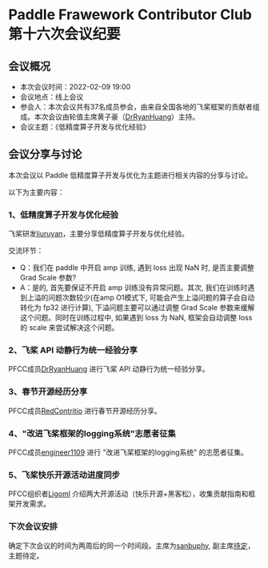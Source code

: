 # Paddle Frawework Contributor Club 第十六次会议纪要

## 会议概况

- 本次会议时间：2022-02-09 19:00
- 会议地点：线上会议
- 参会人：本次会议共有37名成员参会，由来自全国各地的飞桨框架的贡献者组成。本次会议由轮值主席黄子豪（[DrRyanHuang](https://github.com/DrRyanHuang)）主持。
- 会议主题：《低精度算子开发与优化经验》



## 会议分享与讨论

本次会议以 Paddle 低精度算子开发与优化为主题进行相关内容的分享与讨论。

以下为主要内容：


### 1、低精度算子开发与优化经验

飞桨研发[liuruyan](https://github.com/liuruyan)，主要分享低精度算子开发与优化经验。

交流环节：

- Q：我们在 paddle 中开启 amp 训练, 遇到 loss 出现 NaN 时, 是否主要调整 Grad Scale 参数?
- A：是的, 首先要保证不开启 amp 训练没有异常问题。其次, 我们在训练时遇到上溢的问题次数较少(在amp O1模式下, 可能会产生上溢问题的算子会自动转化为 fp32 进行计算), 下溢问题主要可以通过调整 Grad Scale 参数来缓解这个问题。同时在训练过程中, 如果遇到 loss 为 NaN, 框架会自动调整 loss 的 scale 来尝试解决这个问题。



### 2、飞桨 API 动静行为统一经验分享

PFCC成员[DrRyanHuang](https://github.com/DrRyanHuang) 进行飞桨 API 动静行为统一经验分享。


### 3、春节开源经历分享

PFCC成员[RedContritio](https://github.com/RedContritio) 进行春节开源经历分享。


### 4、"改进飞桨框架的logging系统"志愿者征集

PFCC成员[engineer1109](https://github.com/engineer1109) 进行 "改进飞桨框架的logging系统" 的志愿者征集。


### 5、飞桨快乐开源活动进度同步

PFCC组织者[Ligoml](https://github.com/Ligoml) 介绍两大开源活动（快乐开源+黑客松），收集贡献指南和框架开发需求。


### 下次会议安排

确定下次会议的时间为两周后的同一个时间段。主席为[sanbuphy](https://github.com/sanbuphy), 副主席[待定]()，主题待定。
